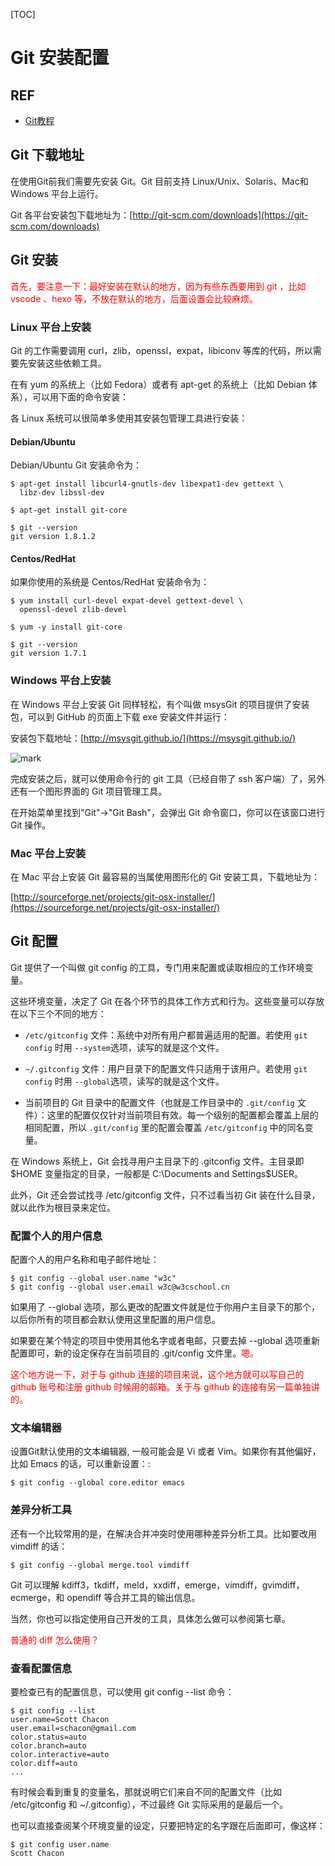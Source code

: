 
[TOC]


# Git 安装配置

## REF

- [Git教程](https://www.w3cschool.cn/git/)


## Git 下载地址


在使用Git前我们需要先安装 Git。Git 目前支持 Linux/Unix、Solaris、Mac和 Windows 平台上运行。

Git 各平台安装包下载地址为：[http://git-scm.com/downloads](https://git-scm.com/downloads)


## Git 安装

<span style="color:red;">首先，要注意一下：最好安装在默认的地方，因为有些东西要用到 git ，比如 vscode 、hexo 等，不放在默认的地方，后面设置会比较麻烦。</span>

### Linux 平台上安装


Git 的工作需要调用 curl，zlib，openssl，expat，libiconv 等库的代码，所以需要先安装这些依赖工具。

在有 yum 的系统上（比如 Fedora）或者有 apt-get 的系统上（比如 Debian 体系），可以用下面的命令安装：

各 Linux 系统可以很简单多使用其安装包管理工具进行安装：


#### Debian/Ubuntu

Debian/Ubuntu Git 安装命令为：

```
$ apt-get install libcurl4-gnutls-dev libexpat1-dev gettext \
  libz-dev libssl-dev

$ apt-get install git-core

$ git --version
git version 1.8.1.2
```




#### Centos/RedHat


如果你使用的系统是 Centos/RedHat 安装命令为：

```
$ yum install curl-devel expat-devel gettext-devel \
  openssl-devel zlib-devel

$ yum -y install git-core

$ git --version
git version 1.7.1
```





### Windows 平台上安装


在 Windows 平台上安装 Git 同样轻松，有个叫做 msysGit 的项目提供了安装包，可以到 GitHub 的页面上下载 exe 安装文件并运行：

安装包下载地址：[http://msysgit.github.io/](https://msysgit.github.io/)

![mark](http://pacdb2bfr.bkt.clouddn.com/blog/image/180709/8GkbiLJ1DD.png?imageslim)


完成安装之后，就可以使用命令行的 git 工具（已经自带了 ssh 客户端）了，另外还有一个图形界面的 Git 项目管理工具。

在开始菜单里找到"Git"->"Git Bash"，会弹出 Git 命令窗口，你可以在该窗口进行 Git 操作。


### Mac 平台上安装


在 Mac 平台上安装 Git 最容易的当属使用图形化的 Git 安装工具，下载地址为：

[http://sourceforge.net/projects/git-osx-installer/](https://sourceforge.net/projects/git-osx-installer/)




## Git 配置


Git 提供了一个叫做 git config 的工具，专门用来配置或读取相应的工作环境变量。

这些环境变量，决定了 Git 在各个环节的具体工作方式和行为。这些变量可以存放在以下三个不同的地方：

  - `/etc/gitconfig` 文件：系统中对所有用户都普遍适用的配置。若使用 `git config` 时用 `--system`选项，读写的就是这个文件。

  - `~/.gitconfig` 文件：用户目录下的配置文件只适用于该用户。若使用 `git config` 时用 `--global`选项，读写的就是这个文件。

  - 当前项目的 Git 目录中的配置文件（也就是工作目录中的 `.git/config` 文件）：这里的配置仅仅针对当前项目有效。每一个级别的配置都会覆盖上层的相同配置，所以 `.git/config` 里的配置会覆盖 `/etc/gitconfig` 中的同名变量。


在 Windows 系统上，Git 会找寻用户主目录下的 .gitconfig 文件。主目录即 $HOME 变量指定的目录，一般都是 C:\Documents and Settings\$USER。

此外，Git 还会尝试找寻 /etc/gitconfig 文件，只不过看当初 Git 装在什么目录，就以此作为根目录来定位。


### 配置个人的用户信息


配置个人的用户名称和电子邮件地址：

```
$ git config --global user.name "w3c"
$ git config --global user.email w3c@w3cschool.cn
```

如果用了 --global 选项，那么更改的配置文件就是位于你用户主目录下的那个，以后你所有的项目都会默认使用这里配置的用户信息。

如果要在某个特定的项目中使用其他名字或者电邮，只要去掉 --global 选项重新配置即可，新的设定保存在当前项目的 .git/config 文件里。<span style="color:red;">嗯。</span>

<span style="color:red;">这个地方说一下，对于与 github 连接的项目来说，这个地方就可以写自己的 github 账号和注册 github 时候用的邮箱。关于与 github 的连接有另一篇单独讲的。</span>

### 文本编辑器


设置Git默认使用的文本编辑器, 一般可能会是 Vi 或者 Vim。如果你有其他偏好，比如 Emacs 的话，可以重新设置：:

```
$ git config --global core.editor emacs
```


### 差异分析工具

还有一个比较常用的是，在解决合并冲突时使用哪种差异分析工具。比如要改用 vimdiff 的话：

```
$ git config --global merge.tool vimdiff
```

Git 可以理解 kdiff3，tkdiff，meld，xxdiff，emerge，vimdiff，gvimdiff，ecmerge，和 opendiff 等合并工具的输出信息。

当然，你也可以指定使用自己开发的工具，具体怎么做可以参阅第七章。

<span style="color:red;">普通的 diff 怎么使用？</span>

### 查看配置信息

要检查已有的配置信息，可以使用 git config --list 命令：


```
$ git config --list
user.name=Scott Chacon
user.email=schacon@gmail.com
color.status=auto
color.branch=auto
color.interactive=auto
color.diff=auto
...
```

有时候会看到重复的变量名，那就说明它们来自不同的配置文件（比如 /etc/gitconfig 和 ~/.gitconfig），不过最终 Git 实际采用的是最后一个。

也可以直接查阅某个环境变量的设定，只要把特定的名字跟在后面即可，像这样：

```
$ git config user.name
Scott Chacon
```
